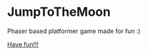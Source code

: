 # JumpToTheMoon

Phaser based platformer game made for fun :)

[Have fun!!!](https://cyberdex.github.io/JumpToTheMoon/ "Have fun!!!")

